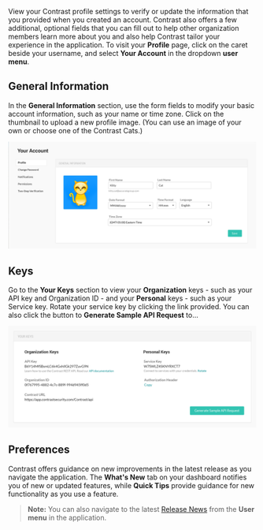 <!--
title: "Profile Settings"
description: "Overview of a user's profile settings"
tags: "user profile settings manage account"
-->

View your Contrast profile settings to verify or update the information that you provided when you created an account. Contrast also offers a few additional, optional fields that you can fill out to help other organization members learn more about you and also help Contrast tailor your experience in the application. To visit your **Profile** page, click on the caret beside your username, and select **Your Account** in the dropdown **user menu**.

## General Information 

In the **General Information** section, use the form fields to modify your basic account information, such as your name or time zone. Click on the thumbnail to upload a new profile image. (You can use an image of your own or choose one of the Contrast Cats.)

<a href="assets/images/Account-profile-general.png" rel="lightbox" title="Profile Settings"><img class="thumbnail" src="assets/images/Account-profile-general.png"/></a>

## Keys

Go to the **Your Keys** section to view your **Organization** keys - such as your API key and Organization ID - and your **Personal** keys - such as your Service key. Rotate your service key by clicking the link provided. You can also click the button to **Generate Sample API Request** to...

<a href="assets/images/User-account-keys.png" rel="lightbox" title="View your Organization and Personal keys"><img class="thumbnail" src="assets/images/User-account-keys.png"/></a>

## Preferences

Contrast offers guidance on new improvements in the latest release as you navigate the application. The **What's New** tab on your dashboard notifies you of new or updated features, while **Quick Tips** provide guidance for new functionality as you use a feature.  

> **Note:** You can also navigate to the latest [Release News](https://docs.contrastsecurity.com/release.html) from the **User menu** in the application.


